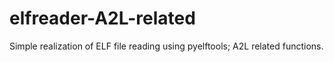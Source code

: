 # elfreader-A2L-related
Simple realization of ELF file reading using pyelftools; A2L related functions.
